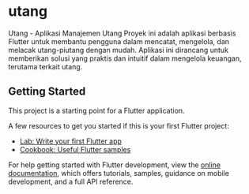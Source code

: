 # utang
Utang - Aplikasi Manajemen Utang
Proyek ini adalah aplikasi berbasis Flutter untuk membantu pengguna dalam mencatat, mengelola, dan melacak utang-piutang dengan mudah. Aplikasi ini dirancang untuk memberikan solusi yang praktis dan intuitif dalam mengelola keuangan, terutama terkait utang.

## Getting Started

This project is a starting point for a Flutter application.

A few resources to get you started if this is your first Flutter project:

- [Lab: Write your first Flutter app](https://docs.flutter.dev/get-started/codelab)
- [Cookbook: Useful Flutter samples](https://docs.flutter.dev/cookbook)

For help getting started with Flutter development, view the
[online documentation](https://docs.flutter.dev/), which offers tutorials,
samples, guidance on mobile development, and a full API reference.
